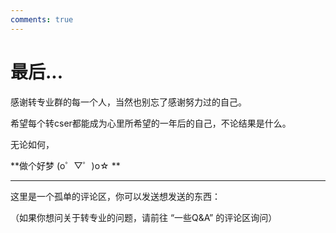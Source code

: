 ```yaml
---
comments: true
---
```


# 最后...

感谢转专业群的每一个人，当然也别忘了感谢努力过的自己。

希望每个转cser都能成为心里所希望的一年后的自己，不论结果是什么。

无论如何，

**做个好梦 (o゜▽゜)o☆ ** 

---

这里是一个孤单的评论区，你可以发送想发送的东西：

（如果你想问关于转专业的问题，请前往 “一些Q&A” 的评论区询问）

